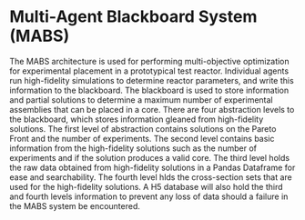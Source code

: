 # Multi-Agent Blackboard System (MABS)

The MABS architecture is used for performing multi-objective optimization for experimental placement in a prototypical test reactor.
Individual agents run high-fidelity simulations to determine reactor parameters, and write this information to the blackboard.
The blackboard is used to store information and partial solutions to determine a maximum number of experimental assemblies that can be placed in a core.
There are four abstraction levels to the blackboard, which stores information gleaned from high-fidelity solutions.
The first level of abstraction contains solutions on the Pareto Front and the number of experiments.
The second level contains basic information from the high-fidelity solutions such as the number of experiments and if the solution produces a valid core.
The third level holds the raw data obtained from high-fidelity solutions in a Pandas Dataframe for ease and searchability.
The fourth level hlds the cross-section sets that are used for the high-fidelity solutions.
A H5 database will also hold the third and fourth levels information to prevent any loss of data should a failure in the MABS system be encountered.